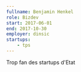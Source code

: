 ```yaml
---
fullname: Benjamin Henkel
role: Bizdev
start: 2017-06-01
end: 2017-10-30
employer: dinsic
startups:
    - tps
---
```

Trop fan des startups d'Etat
